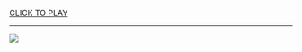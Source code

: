 
<a href="https://premium76.site?title=unblocked_games_pdf&ref=13M">CLICK TO PLAY</a></h3>
<hr>

<a href="https://premium76.site?title=unblocked_games_pdf&ref=13M"><img src="https://clearcache.store/games.png"></a>



